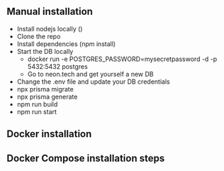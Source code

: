 ## Manual installation
- Install nodejs locally ()
- Clone the repo
- Install dependencies (npm install)
- Start the DB locally
  - docker run -e POSTGRES_PASSWORD=mysecretpassword -d -p 5432:5432 postgres
  - Go to neon.tech and get yourself a new DB
- Change the .env file and update your DB credentials
- npx prisma migrate
- npx prisma generate
- npm run build
- npm run start

## Docker installation

## Docker Compose installation steps
